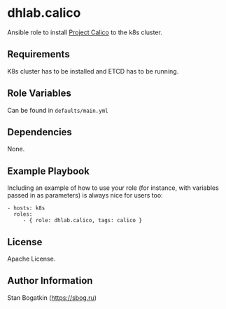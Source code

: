 # dhlab.calico

Ansible role to install [Project Calico][1] to the k8s cluster.

[1]: https://www.projectcalico.org/

## Requirements

K8s cluster has to be installed and ETCD has to be running.

## Role Variables

Can be found in `defaults/main.yml`

## Dependencies

None.

## Example Playbook

Including an example of how to use your role (for instance, with variables passed in as parameters) is always nice for users too:

    - hosts: k8s
      roles:
         - { role: dhlab.calico, tags: calico }

## License

Apache License.

## Author Information

Stan Bogatkin (https://sbog.ru)
